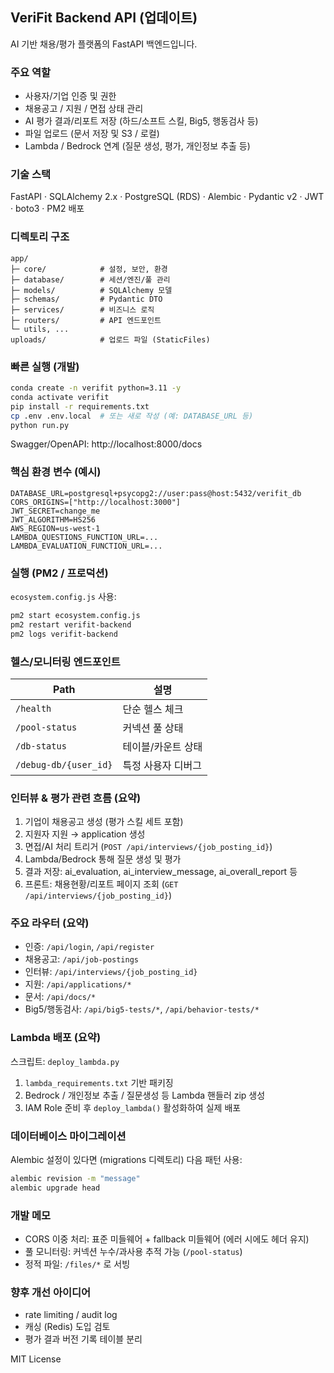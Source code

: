 ## VeriFit Backend API (업데이트)

AI 기반 채용/평가 플랫폼의 FastAPI 백엔드입니다.

### 주요 역할
- 사용자/기업 인증 및 권한
- 채용공고 / 지원 / 면접 상태 관리
- AI 평가 결과/리포트 저장 (하드/소프트 스킬, Big5, 행동검사 등)
- 파일 업로드 (문서 저장 및 S3 / 로컬)
- Lambda / Bedrock 연계 (질문 생성, 평가, 개인정보 추출 등)

### 기술 스택
FastAPI · SQLAlchemy 2.x · PostgreSQL (RDS) · Alembic · Pydantic v2 · JWT · boto3 · PM2 배포

### 디렉토리 구조
```
app/
├─ core/            # 설정, 보안, 환경
├─ database/        # 세션/엔진/풀 관리
├─ models/          # SQLAlchemy 모델
├─ schemas/         # Pydantic DTO
├─ services/        # 비즈니스 로직
├─ routers/         # API 엔드포인트
└─ utils, ...
uploads/            # 업로드 파일 (StaticFiles)
```

### 빠른 실행 (개발)
```bash
conda create -n verifit python=3.11 -y
conda activate verifit
pip install -r requirements.txt
cp .env .env.local  # 또는 새로 작성 (예: DATABASE_URL 등)
python run.py
```
Swagger/OpenAPI: http://localhost:8000/docs

### 핵심 환경 변수 (예시)
```
DATABASE_URL=postgresql+psycopg2://user:pass@host:5432/verifit_db
CORS_ORIGINS=["http://localhost:3000"]
JWT_SECRET=change_me
JWT_ALGORITHM=HS256
AWS_REGION=us-west-1
LAMBDA_QUESTIONS_FUNCTION_URL=...
LAMBDA_EVALUATION_FUNCTION_URL=...
```

### 실행 (PM2 / 프로덕션)
`ecosystem.config.js` 사용:
```bash
pm2 start ecosystem.config.js
pm2 restart verifit-backend
pm2 logs verifit-backend
```

### 헬스/모니터링 엔드포인트
| Path | 설명 |
|------|------|
| `/health` | 단순 헬스 체크 |
| `/pool-status` | 커넥션 풀 상태 |
| `/db-status` | 테이블/카운트 상태 |
| `/debug-db/{user_id}` | 특정 사용자 디버그 |

### 인터뷰 & 평가 관련 흐름 (요약)
1. 기업이 채용공고 생성 (평가 스킬 세트 포함)
2. 지원자 지원 → application 생성
3. 면접/AI 처리 트리거 (`POST /api/interviews/{job_posting_id}`)
4. Lambda/Bedrock 통해 질문 생성 및 평가
5. 결과 저장: ai_evaluation, ai_interview_message, ai_overall_report 등
6. 프론트: 채용현황/리포트 페이지 조회 (`GET /api/interviews/{job_posting_id}`)

### 주요 라우터 (요약)
- 인증: `/api/login`, `/api/register`
- 채용공고: `/api/job-postings`
- 인터뷰: `/api/interviews/{job_posting_id}`
- 지원: `/api/applications/*`
- 문서: `/api/docs/*`
- Big5/행동검사: `/api/big5-tests/*`, `/api/behavior-tests/*`

### Lambda 배포 (요약)
스크립트: `deploy_lambda.py`
1. `lambda_requirements.txt` 기반 패키징
2. Bedrock / 개인정보 추출 / 질문생성 등 Lambda 핸들러 zip 생성
3. IAM Role 준비 후 `deploy_lambda()` 활성화하여 실제 배포

### 데이터베이스 마이그레이션
Alembic 설정이 있다면 (migrations 디렉토리) 다음 패턴 사용:
```bash
alembic revision -m "message"
alembic upgrade head
```

### 개발 메모
- CORS 이중 처리: 표준 미들웨어 + fallback 미들웨어 (에러 시에도 헤더 유지)
- 풀 모니터링: 커넥션 누수/과사용 추적 가능 (`/pool-status`)
- 정적 파일: `/files/*` 로 서빙

### 향후 개선 아이디어
- rate limiting / audit log
- 캐싱 (Redis) 도입 검토
- 평가 결과 버전 기록 테이블 분리

MIT License
